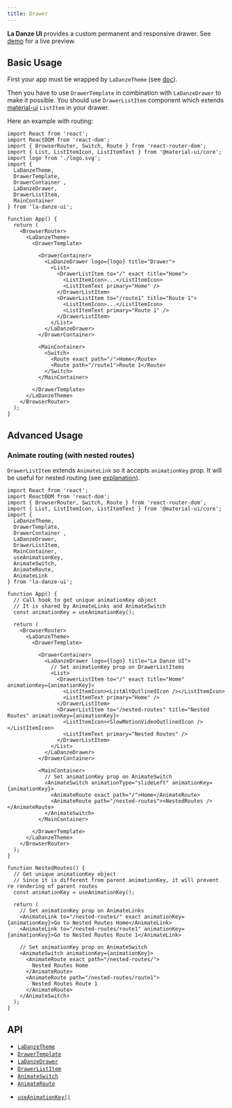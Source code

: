 ```yaml
---
title: Drawer
---
```


**La Danze UI** provides a custom permanent and responsive drawer. See [demo](https://pchmn.github.io/la-danze-ui/demo) for a live preview.

## Basic Usage

First your app must be wrapped by `LaDanzeTheme` (see [doc](usage/core/theme.md)).

Then you have to use `DrawerTemplate` in combination with `LaDanzeDrawer` to make it possible. You should use `DrawerListItem` component which extends [material-ui](https://next.material-ui.com/) `ListItem` in your drawer.

Here an example with routing:

```tsx
import React from 'react';
import ReactDOM from 'react-dom';
import { BrowserRouter, Switch, Route } from 'react-router-dom';
import { List, ListItemIcon, ListItemText } from '@material-ui/core';
import logo from './logo.svg';
import { 
  LaDanzeTheme,
  DrawerTemplate,
  DrawerContainer ,
  LaDanzeDrawer,
  DrawerListItem,
  MainContainer
} from 'la-danze-ui';

function App() {  
  return (
    <BrowserRouter>
      <LaDanzeTheme>
        <DrawerTemplate>

          <DrawerContainer>
            <LaDanzeDrawer logo={logo} title="Drawer">
              <List>
                <DrawerListItem to="/" exact title="Home">
                  <ListItemIcon>...</ListItemIcon>
                  <ListItemText primary="Home" />
                </DrawerListItem>
                <DrawerListItem to="/route1" title="Route 1">
                  <ListItemIcon>...</ListItemIcon>
                  <ListItemText primary="Route 1" />
                </DrawerListItem>
              </List>
            </LaDanzeDrawer>
          </DrawerContainer>

          <MainContainer>
            <Switch>
              <Route exact path="/">Home</Route>
              <Route path="/route1">Route 1</Route>
            </Switch>
          </MainContainer>

        </DrawerTemplate>
      </LaDanzeTheme>
    </BrowserRouter>
  );
}
```

## Advanced Usage

### Animate routing (with nested routes)

`DrawerListItem` extends `AnimateLink` so it accepts `animationKey` prop. It will be useful for nested routing (see [explanation](usage/animation/routing.md#nested-routing)).


```tsx
import React from 'react';
import ReactDOM from 'react-dom';
import { BrowserRouter, Switch, Route } from 'react-router-dom';
import { List, ListItemIcon, ListItemText } from '@material-ui/core';
import { 
  LaDanzeTheme,
  DrawerTemplate,
  DrawerContainer ,
  LaDanzeDrawer,
  DrawerListItem,
  MainContainer,
  useAnimationKey,
  AnimateSwitch,
  AnimateRoute,
  AnimateLink
} from 'la-danze-ui';

function App() { 
  // Call hook to get unique animationKey object
  // It is shared by AnimateLinks and AnimateSwitch
  const animationKey = useAnimationKey();

  return (
    <BrowserRouter>
      <LaDanzeTheme>
        <DrawerTemplate>

          <DrawerContainer>
            <LaDanzeDrawer logo={logo} title="La Danze UI">
              // Set animationKey prop on DrawerListItems
              <List>
                <DrawerListItem to="/" exact title="Home" animationKey={animationKey}>
                  <ListItemIcon><ListAltOutlinedIcon /></ListItemIcon>
                  <ListItemText primary="Home" />
                </DrawerListItem>
                <DrawerListItem to="/nested-routes" title="Nested Routes" animationKey={animationKey}>
                  <ListItemIcon><SlowMotionVideoOutlinedIcon /></ListItemIcon>
                  <ListItemText primary="Nested Routes" />
                </DrawerListItem>
              </List>
            </LaDanzeDrawer>
          </DrawerContainer>

          <MainContainer>
            // Set animationKey prop on AnimateSwitch
            <AnimateSwitch animationType="slideLeft" animationKey={animationKey}>
              <AnimateRoute exact path="/">Home</AnimateRoute>
              <AnimateRoute path="/nested-routes"><NestedRoutes /></AnimateRoute>
            </AnimateSwitch>
          </MainContainer>

        </DrawerTemplate>
      </LaDanzeTheme>
    </BrowserRouter>    
  );
}

function NestedRoutes() {
  // Get unique animationKey object
  // Since it is different from parent animationKey, it will prevent re rendering of parent routes
  const animationKey = useAnimationKey();

  return (
    // Set animationKey prop on AnimateLinks
    <AnimateLink to="/nested-routes/" exact animationKey={animationKey}>Go to Nested Routes Home</AnimateLink>
    <AnimateLink to="/nested-routes/route1" animationKey={animationKey}>Go to Nested Routes Route 1</AnimateLink>

    // Set animationKey prop on AnimateSwitch
    <AnimateSwitch animationKey={animationKey}>
      <AnimateRoute exact path="/nested-routes/">
        Nested Routes Home
      </AnimateRoute>
      <AnimateRoute path="/nested-routes/route1">
        Nested Routes Route 1
      </AnimateRoute>
    </AnimateSwitch>
  );
}
```

## API
* [`LaDanzeTheme`](api/components/LaDanzeTheme.mdx)
* [`DrawerTemplate`](api/components/DrawerTemplate.mdx)
* [`LaDanzeDrawer`](api/components/LaDanzeDrawer.mdx)
* [`DrawerListItem`](api/components/DrawerListItem.mdx)
* [`AnimateSwitch`](api/components/AnimateSwitch.mdx)
* [`AnimateRoute`](api/components/AnimateRoute.mdx)
<!-- * [`AnimateLink`](api/components/AnimateLink.mdx) -->
* [`useAnimationKey()`](api/hooks/useAnimationKey.mdx)